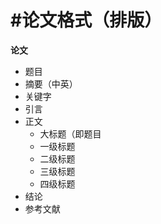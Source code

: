 # #论文格式（排版）

**论文**

- 题目
- 摘要（中英）
- 关键字
- 引言
- 正文
  - 大标题（即题目
  - 一级标题
  - 二级标题
  - 三级标题
  - 四级标题
- 结论
- 参考文献

